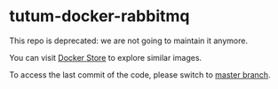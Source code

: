 tutum-docker-rabbitmq
=====================

This repo is deprecated: we are not going to maintain it anymore.

You can visit [Docker Store](https://store.docker.com) to explore similar images.

To access the last commit of the code, please switch to [master branch](https://github.com/tutumcloud/rabbitmq/tree/master).
